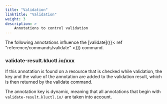 ```yaml
---
title: "Validation"
linkTitle: "Validation"
weight: 3
description: >
    Annotations to control validation
---
```


The following annotations influence the [validate]({{< ref "reference/commands/validate" >}}) command.

### validate-result.kluctl.io/xxx
If this annotation is found on a resource that is checked while validation, the key and the value of the annotation
are added to the validation result, which is then returned by the validate command.

The annotation key is dynamic, meaning that all annotations that begin with `validate-result.kluctl.io/` are taken
into account.
